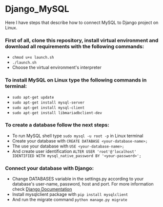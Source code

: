 # Django_MySQL
Here I have steps that describe how to connect MySQL to Django project on Linux.


### First of all, clone this repository, install virtual environment and download all requirements with the following commands:

- `chmod u+x launch.sh`
- `./launch.sh`
- Choose the virtual environment's interpreter


### To install MySQL on Linux type the following commands in terminal:

- `sudo apt-get update`
- `sudo apt-get install mysql-server`
- `sudo apt-get install mysql-client`
- `sudo apt-get install libmariadbclient-dev`


### To create a database follow the next steps:

- To run MySQL shell type `sudo mysql -u root -p` in Linux terminal
- Create your database with `CREATE DATABASE <your-database-name>;`
- The use your database with `USE <your-database-name>;`
- And create user identification `ALTER USER 'root'@'localhost' IDENTIFIED WITH mysql_native_password BY '<your-password>';`


### Connect your database with Django:

- Change DATABASES variable in the settings.py according to your database's user-name, password, host and port. For more information check [Django Documentation](https://docs.djangoproject.com/en/4.1/ref/settings/#std-setting-DATABASES "Django documentation about database settings")
- Install mysqlclient package with `pip install mysqlclient`
- And run the migrate command `python manage.py migrate`
